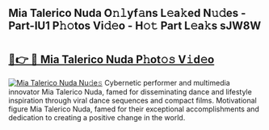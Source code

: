 ## Mia Talerico Nuda O𝚗𝚕yf𝚊ns L𝚎a𝚔ed N𝚞𝚍es - Part-IU1 P𝚑𝚘tos Vi𝚍𝚎o - H𝚘𝚝 Part L𝚎a𝚔s sJW8W

# <h2><a href="http://kf8z93z.oniu.top/?m=Mia+Talerico+Nuda">🔗👉 🔴 Mia Talerico Nuda P𝚑ot𝚘𝚜 V𝚒d𝚎o</a></h2>

[![Mia Talerico Nuda Nu𝚍e𝚜](https://i.imgur.com/0qMVB7G.gif)](http://kf8z93z.oniu.top/?m=Mia+Talerico+Nuda)
Cybernetic performer and multimedia innovator Mia Talerico Nuda, famed for disseminating dance and lifestyle inspiration through viral dance sequences and compact films. Motivational figure Mia Talerico Nuda, famed for their exceptional accomplishments and dedication to creating a positive change in the world.  

